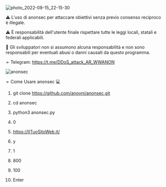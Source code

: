 ![photo_2022-08-15_22-15-30](https://user-images.githubusercontent.com/78624983/184710875-9ac9a360-e12c-49d9-976c-7bab415263f4.jpg)


⚠️ L'uso di anonsec per attaccare obiettivi senza previo consenso reciproco è illegale.

⚠️ È responsabilità dell'utente finale rispettare tutte le leggi locali, statali e federali applicabili.

💢 Gli sviluppatori non si assumono alcuna responsabilità e non sono responsabili per eventuali abusi o danni causati da questo programma.

➢ Telegram: https://t.me/DDoS_attack_AR_WWANON
          

![anonsec](https://user-images.githubusercontent.com/78624983/184732626-5087e9fb-1bc0-47c8-939f-fad35f0aa6c0.PNG)



➢ Come Usare anonsec 💻 

1) git clone https://github.com/anovni/anonsec.git

2) cd anonsec

3) python3 anonsec.py

4) 0

5) https://IlTuoSitoWeb.it/

6) y

7) 1

8) 800

9) 100

10) Enter



